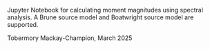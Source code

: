 Jupyter Notebook for calculating moment magnitudes using spectral analysis. A Brune source model and Boatwright source model are supported.

Tobermory Mackay-Champion, March 2025
